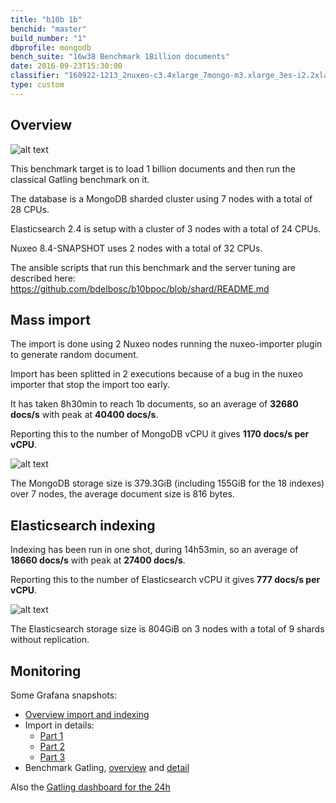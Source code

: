 ```yaml
---
title: "b10b 1b"
benchid: "master"
build_number: "1"
dbprofile: mongodb
bench_suite: "16w38 Benchmark 1Billion documents"
date: 2016-09-23T15:30:00
classifier: "160922-1213_2nuxeo-c3.4xlarge_7mongo-m3.xlarge_3es-i2.2xlarge"
type: custom
---
```


## Overview
 
 ![alt text](https://s3-eu-west-1.amazonaws.com/nuxeo-b10b-results/160922-1213_2nuxeo-c3.4xlarge_7mongo-m3.xlarge_3es-i2.2xlarge/b10b-1b-header.png)
 
 This benchmark target is to load 1 billion documents and then run the classical Gatling benchmark on it.

 The database is a MongoDB sharded cluster using 7 nodes with a total of 28 CPUs.

 Elasticsearch 2.4 is setup with a cluster of 3 nodes with a total of 24 CPUs.
 
 Nuxeo 8.4-SNAPSHOT uses 2 nodes with a total of 32 CPUs.
 
 The ansible scripts that run this benchmark and the server tuning are described here: https://github.com/bdelbosc/b10bpoc/blob/shard/README.md 


## Mass import

  The import is done using 2 Nuxeo nodes running the nuxeo-importer plugin to generate random document.
   
  Import has been splitted in 2 executions because of a bug in the nuxeo importer that stop the import too early. 

  It has taken 8h30min to reach 1b documents, so an average of **32680 docs/s** with peak at **40400 docs/s**.
  
  Reporting this to the number of MongoDB vCPU it gives **1170 docs/s per vCPU**. 
  
  ![alt text](https://s3-eu-west-1.amazonaws.com/nuxeo-b10b-results/160922-1213_2nuxeo-c3.4xlarge_7mongo-m3.xlarge_3es-i2.2xlarge/b10b-1b-tp.png)
  
  The MongoDB storage size is 379.3GiB (including 155GiB for the 18 indexes) over 7 nodes, the average document size is 816 bytes.
   
## Elasticsearch indexing

  Indexing has been run in one shot, during 14h53min, so an average of **18660 docs/s** with peak at **27400 docs/s**.
  
  Reporting this to the number of Elasticsearch vCPU it gives **777 docs/s per vCPU**.
  
  ![alt text](https://s3-eu-west-1.amazonaws.com/nuxeo-b10b-results/160922-1213_2nuxeo-c3.4xlarge_7mongo-m3.xlarge_3es-i2.2xlarge/b10b-1b-tpindex.png)
  
  The Elasticsearch storage size is 804GiB on 3 nodes with a total of 9 shards without replication.
  
  
## Monitoring

  Some Grafana snapshots:
  
  - [Overview import and indexing](https://snapshot.raintank.io/dashboard/snapshot/Knbcn1iiVrvexpw7PVNskMAwNixIpHnv)
  - Import in details:
    - [Part 1](https://snapshot.raintank.io/dashboard/snapshot/2a1f5QsCoQSlq7qtmW0UAHKDpaSRmKhD)
    - [Part 2](https://snapshot.raintank.io/dashboard/snapshot/6ELEcS91va3jXbP0J3DvLR4rQt3SbKDk)
    - [Part 3](https://snapshot.raintank.io/dashboard/snapshot/bVcjvqXlANaukeR2yY0yMnNhT1QwpVJM)    
  - Benchmark Gatling, [overview](https://snapshot.raintank.io/dashboard/snapshot/FOdRfauq5mwMiQIZ9jwIodhxuJb6WT3J) and [detail](https://snapshot.raintank.io/dashboard/snapshot/3azWGzcQhrj2qxnjroRri4NO75eE7gex)

  Also the [Gatling dashboard for the 24h](https://s3-eu-west-1.amazonaws.com/nuxeo-b10b-results/160922-1213_2nuxeo-c3.4xlarge_7mongo-m3.xlarge_3es-i2.2xlarge/b10b-1b-graphite-dashboard.html)